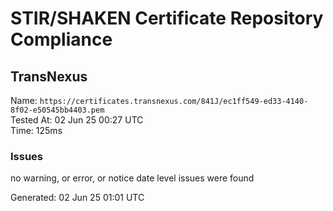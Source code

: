 # STIR/SHAKEN Certificate Repository Compliance

## TransNexus

Name: `https://certificates.transnexus.com/841J/ec1ff549-ed33-4140-8f02-e50545bb4403.pem`\
Tested At: 02 Jun 25 00:27 UTC\
Time: 125ms

### Issues

no warning, or error, or notice date level issues were found

Generated: 02 Jun 25 01:01 UTC